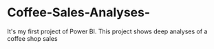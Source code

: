 # Coffee-Sales-Analyses-
It's my first project of Power BI. This project shows deep analyses of a coffee shop sales 
